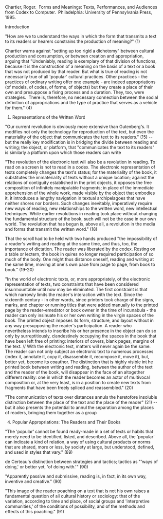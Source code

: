 Chartier, Roger.  Forms and Meanings: Texts, Performances, and Audiences from Codex to Computer.  Philadelphia: University of Pennsylvania Press, 1995.

Introduction

"How are we to understand the ways in which the form that transmits a text to its readers or hearers constrains the production of meaning?" (1)

Chartier warns against "setting up too rigid a dichotomy" between cultural production and consumption, or between creation and appropriation, arguing that "Undeniably, reading is exemplary of that division of functions, because it is the construction of a meaning on the basis of a text or a book that was not produced by that reader. But what is true of reading is not necessarily true of all 'popular' cultural practices. Other practices - the practices of ordinary writing offer one example - are indeed appropriations (of models, of codes, of forms, of objects) but they create a place of their own and presuppose a fixing process and a duration. They, too, were strategies.  There is, therefore, no necessary connection between the social definition of appropriations and the type of practice that serves as a vehicle for them." (4)

1. Representations of the Written Word

"Our current revolution is obviously more extensive than Gutenberg's. It modifies not only the technology for reproduction of the text, but even the materiality of the object that communicates the text to its readers." (15) -- but the really key modification is in bridging the divide between reading and writing; the object, or platform, that "communicates the text to its readers" is similarly a platform upon which those readers can write

"The revolution of the electronic text will also be a revolution in reading. To read on a screen is not to read in a codex. The electronic representation of texts completely changes the text's status; for the materiality of the book, it substitutes the immateriality of texts without a unique location; against the relations of contiguity established in the print objects, it opposes the free composition of infinitely manipulable fragments; in place of the immediate apprehension of the whole work, made visible by the object that embodies it, it introduces a lengthy navigation in textual archipelagoes that have neither shores nor borders. Such changes inevitably, imperatively require new ways of reading, new relationships to the written word, new intellectual techniques. While earlier revolutions in reading took place without changing the fundamental structure of the book, such will not be the case in our own world. The revolution that has begun is, above all, a revolution in the media and forms that transmit the written word." (18)

That the scroll had to be held with two hands produced "the impossibility of a reader's writing and reading at the same time, and thus, too, the importance of dictation. The reader was liberated by the codex. Resting on a table or lectern, the book in quires no longer required participation of so much of the body. One might thus distance oneself, reading and writing at the same time, moving at one's own pace from page to page, from book to book." (19-20)

"In the world of electronic texts, or, more appropriately, of the electronic representation of texts, two constraints that have been considered insurmountable until now may be eliminated. The first constraint is that which narrowly limits the reader's interaction with the text. Since the sixteenth century - in other words, since printers took charge of the signs, marks, and chapter or running titles that were added manually to the printed page by the reader-emedator or book owner in the time of incunabula - the reader can only insinuate his or her own writing in the virgin spaces of the book. The printed object imposes its form, structure, and layout without in any way presupposing the reader's participation. A reader who nevertheless intends to inscribe his or her presence in the object can do so only by surreptitiously, clandestinely occupying the spaces in the book that have been left free of printing: interiors of covers, blank pages, margins of the text. // With the electronic text, matters will never again be the same. The reader can not only subject an electronic text to numerous processes (index it, annotate it, copy it, disassemble it, recompose it, move it), but, better yet, become its coauthor. The distinction that is highly visible int he printed book between writing and reading, between the author of the text and the reader of the book, will disappear in the face of an altogether different reality: one in which the reader becomes an actor of multivocal composition or, at the very least, is in a position to create new texts from fragments that have been freely spliced and reassembled." (20)

"The communication of texts over distances annuls the heretofore insoluble distinction between the place of the text and the place of the reader" (21) -- but it also presents the potential to annul the separation among the places of readers, bringing them together as a group

4. Popular Appropriations: The Readers and Their Books

"The 'popular' cannot be found ready-made in a set of texts or habits that merely need to be identified, listed, and described. Above all, the 'popular' can indicate a kind of relation, a way of using cultural products or norms that are shared, more or less, by society at large, but understood, defined, and used in styles that vary." (89)

de Certeau's distinction between strategies and tactics; tactics as "'ways of doing,' or better yet, 'of doing with.'" (90)

"Apparently passive and submissive, reading is, in fact, in its own way, inventive and creative." (90)

"This image of the reader poaching on a text that is not his own raises a fundamental question of all cultural history or sociology: that of the variation, according to time and place, of social groups and 'interpretive communities,' of the conditions of possibility, and of the methods and effects of this poaching." (91)
